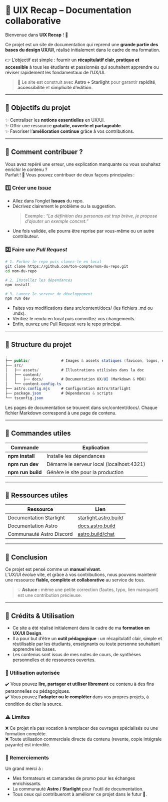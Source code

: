 # 📘 UIX Recap – Documentation collaborative

Bienvenue dans **UIX Recap** ! 🎨

Ce projet est un site de documentation qui reprend une **grande partie des bases du design UX/UI**, réalisé initialement dans le cadre de ma formation.

👉 L’objectif est simple : fournir un **récapitulatif clair, pratique et accessible** à tous les étudiants et passionnés qui souhaitent apprendre ou réviser rapidement les fondamentaux de l’UX/UI.

> 🔧 Le site est construit avec **Astro + Starlight** pour garantir **rapidité**, **accessibilité** et **simplicité d’édition**.

---

## 🚀 Objectifs du projet

✨ Centraliser les **notions essentielles** en UX/UI.  
✨ Offrir une ressource **gratuite, ouverte et partageable**.  
✨ Favoriser l’**amélioration continue** grâce à vos contributions.

---

## 🤝 Comment contribuer ?

Vous avez repéré une erreur, une explication manquante ou vous souhaitez enrichir le contenu ?  
Parfait ! 🎉 Vous pouvez contribuer de deux façons principales :

### 1️⃣ Créer une _Issue_

- Allez dans l’onglet **Issues** du repo.
- Décrivez clairement le problème ou la suggestion.
  > Exemple : _“La définition des personas est trop brève, je propose d’ajouter un exemple concret.”_
- Une fois validée, elle pourra être reprise par vous-même ou un autre contributeur.

### 2️⃣ Faire une _Pull Request_

```bash
# 1. Forkez le repo puis clonez-le en local
git clone https://github.com/ton-compte/nom-du-repo.git
cd nom-du-repo

# 2. Installez les dépendances
npm install

# 3. Lancez le serveur de développement
npm run dev
```

- Faites vos modifications dans src/content/docs/ (les fichiers .md ou .mdx).
- Vérifiez le rendu en local puis committez vos changements.
- Enfin, ouvrez une Pull Request vers le repo principal.

---

## 📂 Structure du projet

```csharp
.
├── public/              # Images & assets statiques (favicon, logos, etc.)
├── src/
│   ├── assets/          # Illustrations utilisées dans la doc
│   ├── content/
│   │   ├── docs/        # Documentation UX/UI (Markdown & MDX)
│   └── content.config.ts
├── astro.config.mjs     # Configuration Astro/Starlight
├── package.json         # Dépendances & scripts
└── tsconfig.json
```

Les pages de documentation se trouvent dans src/content/docs/.
Chaque fichier Markdown correspond à une page de contenu.

---

## 🧞 Commandes utiles

| Commande          | Explication                               |
| ----------------- | ----------------------------------------- |
| **npm install**   | Installe les dépendances                  |
| **npm run dev**   | Démarre le serveur local (localhost:4321) |
| **npm run build** | Génère le site pour la production         |

---

## 👀 Ressources utiles

| Ressource                | Lien                                                   |
| ------------------------ | ------------------------------------------------------ |
| Documentation Starlight  | [starlight.astro.build](https://starlight.astro.build) |
| Documentation Astro      | [docs.astro.build](https://docs.astro.build)           |
| Communauté Astro Discord | [astro.build/chat](https://astro.build/chat)           |

---

## 📢 Conclusion

Ce projet est pensé comme un **manuel vivant**.  
L’UX/UI évolue vite, et grâce à vos contributions, nous pouvons maintenir une ressource **fiable, complète et collaborative** au service de tous.

> 💡 **Astuce :** même une petite correction (fautes, typo, lien manquant) est une contribution précieuse.

---

## 📝 Crédits & Utilisation

- Ce site a été réalisé initialement dans le cadre de ma **formation en UX/UI Design**.
- Il a pour but d’être un **outil pédagogique** : un récapitulatif clair, simple et réutilisable par les étudiants, enseignants ou toute personne souhaitant apprendre les bases.
- Les contenus sont issus de mes notes de cours, de synthèses personnelles et de ressources ouvertes.

### 📌 Utilisation autorisée

✔️ Vous pouvez **lire, partager et utiliser librement** ce contenu à des fins personnelles ou pédagogiques.  
✔️ Vous pouvez **l’adapter ou le compléter** dans vos propres projets, à condition de citer la source.

### ⚠️ Limites

❌ Ce projet n’a pas vocation à remplacer des ouvrages spécialisés ou une formation complète.  
❌ Toute utilisation commerciale directe du contenu (revente, copie intégrale payante) est interdite.

### 🙏 Remerciements

Un grand merci à :

- Mes formateurs et camarades de promo pour les échanges enrichissants.
- La communauté **Astro / Starlight** pour l’outil de documentation.
- Tous ceux qui contribueront à améliorer ce projet dans le futur 🚀.
